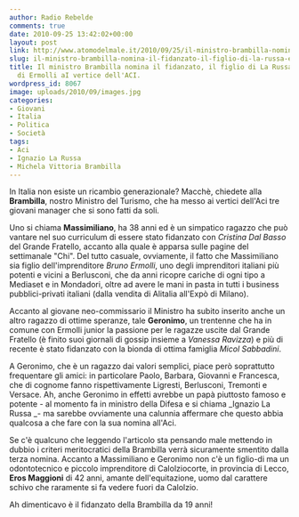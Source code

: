```yaml
---
author: Radio Rebelde
comments: true
date: 2010-09-25 13:42:02+00:00
layout: post
link: http://www.atomodelmale.it/2010/09/25/il-ministro-brambilla-nomina-il-fidanzato-il-figlio-di-la-russa-e-il-figlio-di-ermolli-ai-vertice-dellaci/
slug: il-ministro-brambilla-nomina-il-fidanzato-il-figlio-di-la-russa-e-il-figlio-di-ermolli-ai-vertice-dellaci
title: Il ministro Brambilla nomina il fidanzato, il figlio di La Russa e il figlio
  di Ermolli aI vertice dell'ACI.
wordpress_id: 8067
image: uploads/2010/09/images.jpg
categories:
- Giovani
- Italia
- Politica
- Società
tags:
- Aci
- Ignazio La Russa
- Michela Vittoria Brambilla
---
```


In Italia non esiste un ricambio generazionale? Macchè, chiedete alla **Brambilla**, nostro Ministro del Turismo, che ha messo ai vertici dell'Aci tre giovani manager che si sono fatti da soli.

Uno si chiama **Massimiliano**, ha 38 anni ed è un simpatico ragazzo che può vantare nel suo curriculum di essere stato fidanzato con _Cristina Dal Basso_ del Grande Fratello, accanto alla quale è apparsa sulle pagine del settimanale "Chi". Del tutto casuale, ovviamente, il fatto che Massimiliano sia figlio dell'imprenditore _Bruno Ermolli_, uno degli imprenditori italiani più potenti e vicini a Berlusconi, che da anni ricopre cariche di ogni tipo a Mediaset e in Mondadori, oltre ad avere le mani in pasta in tutti i business pubblici-privati italiani (dalla vendita di Alitalia all'Expò di Milano).

Accanto al giovane neo-commissario il Ministro ha subito inserito anche un altro ragazzo di ottime speranze, tale **Geronimo**, un trentenne che ha in comune con Ermolli junior la passione per le ragazze uscite dal Grande Fratello (è finito suoi giornali di gossip insieme a _Vanessa Ravizza_) e più di recente è stato fidanzato con la bionda di ottima famiglia _Micol Sabbadini_.

A Geronimo, che è un ragazzo dai valori semplici, piace però soprattutto frequentare gli amici: in particolare Paolo, Barbara, Giovanni e Francesca, che di cognome fanno rispettivamente Ligresti, Berlusconi, Tremonti e Versace. Ah, anche Geronimo in effetti avrebbe un papà piuttosto famoso e potente - al momento fa in ministro della Difesa e si chiama _Ignazio La Russa _- ma sarebbe ovviamente una calunnia affermare che questo abbia qualcosa a che fare con la sua nomina all'Aci.

Se c'è qualcuno che leggendo l'articolo sta pensando male mettendo in dubbio i criteri meritocratici della Brambilla verrà sicuramente smentito dalla terza nomina. Accanto a Massimiliano e Geronimo non c'è un figlio-di ma un odontotecnico e piccolo imprenditore di Calolziocorte, in provincia di Lecco, **Eros Maggioni** di 42 anni, amante dell'equitazione, uomo dal carattere schivo che raramente si fa vedere fuori da Calolzio.

Ah dimenticavo è il fidanzato della Brambilla da 19 anni!
